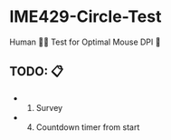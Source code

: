 # IME429-Circle-Test
Human :man_shrugging: Test for Optimal Mouse DPI :mouse2:

## TODO: :clipboard:
 - 1. Survey
 - 4. Countdown timer from start
